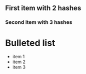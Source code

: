 ## First item with 2 hashes

### Second item with 3 hashes

# Bulleted list
* item 1
* item 2
* item 3

